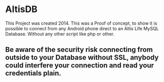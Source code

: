 # AltisDB
This Project was created 2014. 
This was a Proof of concept, to show it is possible to connect from any Android phone direct to an Altis Life MySQL Database. Without any other script like php or other. 

## Be aware of the security risk connecting from outside to your Database without SSL, anybody could interfere your connection and read your credentials plain. 